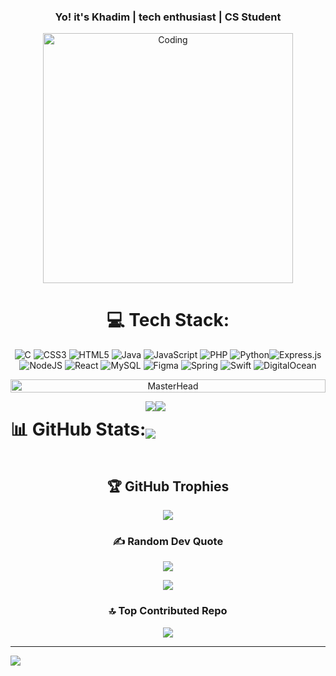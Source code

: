 <div align="center">

### Yo! it's Khadim | tech enthusiast | CS Student
  
</div>
<p align="center">
  <img src="https://user-images.githubusercontent.com/74038190/271839856-3b4607a1-1cc6-41f1-926f-892ae880e7a5.gif" width="400" alt="Coding" />
</p>

<div align="center" style="border-radius: 10px; margin: 20px;">
</div>
<div align="center">

# 💻 Tech Stack:
![C](https://img.shields.io/badge/c-%2300599C.svg?style=for-the-badge&logo=c&logoColor=white) ![CSS3](https://img.shields.io/badge/css3-%231572B6.svg?style=for-the-badge&logo=css3&logoColor=white) ![HTML5](https://img.shields.io/badge/html5-%23E34F26.svg?style=for-the-badge&logo=html5&logoColor=white) ![Java](https://img.shields.io/badge/java-%23ED8B00.svg?style=for-the-badge&logo=openjdk&logoColor=white) ![JavaScript](https://img.shields.io/badge/javascript-%23323330.svg?style=for-the-badge&logo=javascript&logoColor=%23F7DF1E) ![PHP](https://img.shields.io/badge/php-%23777BB4.svg?style=for-the-badge&logo=php&logoColor=white) ![Python](https://img.shields.io/badge/python-3670A0?style=for-the-badge&logo=python&logoColor=ffdd54)![Express.js](https://img.shields.io/badge/express.js-%23404d59.svg?style=for-the-badge&logo=express&logoColor=%2361DAFB) ![NodeJS](https://img.shields.io/badge/node.js-6DA55F?style=for-the-badge&logo=node.js&logoColor=white) ![React](https://img.shields.io/badge/react-%2320232a.svg?style=for-the-badge&logo=react&logoColor=%2361DAFB) ![MySQL](https://img.shields.io/badge/mysql-4479A1.svg?style=for-the-badge&logo=mysql&logoColor=white) ![Figma](https://img.shields.io/badge/figma-%23F24E1E.svg?style=for-the-badge&logo=figma&logoColor=white) ![Spring](https://img.shields.io/badge/spring-%236DB33F.svg?style=for-the-badge&logo=spring&logoColor=white) ![Swift](https://img.shields.io/badge/swift-F54A2A?style=for-the-badge&logo=swift&logoColor=white)
 ![DigitalOcean](https://img.shields.io/badge/DigitalOcean-%230167ff.svg?style=for-the-badge&logo=digitalOcean&logoColor=white)

<div style="display: flex">
<img src="https://user-images.githubusercontent.com/74038190/225813708-98b745f2-7d22-48cf-9150-083f1b00d6c9.gif" alt="MasterHead" width="100%">
</div>

<div style="display: flex; flex-direction: row;">

# 📊 GitHub Stats:

<div style="display: flex; flex-direction: column; flex-wrap: no-wrap;">

![](https://github-readme-stats.vercel.app/api?username=khadimmbaye0&theme=radical&hide_border=false&include_all_commits=false&count_private=false)

![](https://nirzak-streak-stats.vercel.app/?user=khadimmbaye0&theme=radical&hide_border=false)

</div>

![](https://github-readme-stats.vercel.app/api/top-langs/?username=khadimmbaye0&theme=radical&hide_border=false&include_all_commits=false&count_private=false&layout=compact)

</div>

## 🏆 GitHub Trophies
![](https://github-profile-trophy.vercel.app/?username=khadimmbaye0&theme=radical&no-frame=false&no-bg=false&margin-w=4)

### ✍️ Random Dev Quote
![](https://quotes-github-readme.vercel.app/api?type=horizontal&theme=radical)
<div align="center">
  <img src="https://i.pinimg.com/736x/3d/ab/a0/3daba02d4f638b552cfc849f2023ba72.jpg">
</div>

### 🔝 Top Contributed Repo
![](https://github-contributor-stats.vercel.app/api?username=khadimmbaye0&limit=5&theme=radical&combine_all_yearly_contributions=true)

</div>

---
[![](https://visitcount.itsvg.in/api?id=khadimmbaye0&icon=0&color=0)](https://visitcount.itsvg.in)


